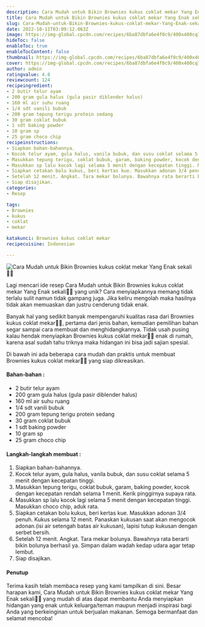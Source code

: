 ```yaml
---
description: Cara Mudah untuk Bikin Brownies kukus coklat mekar Yang Enak sekali"
title: Cara Mudah untuk Bikin Brownies kukus coklat mekar Yang Enak sekali
slug: Cara-Mudah-untuk-Bikin-Brownies-kukus-coklat-mekar-Yang-Enak-sekali
date: 2022-10-11T03:09:12.063Z
image: https://img-global.cpcdn.com/recipes/6ba87dbfa6e4f0c9/400x400cq70/photo.jpg
hideToc: false
enableToc: true
enableTocContent: false
thumbnail: https://img-global.cpcdn.com/recipes/6ba87dbfa6e4f0c9/400x400cq70/photo.jpg
cover: https://img-global.cpcdn.com/recipes/6ba87dbfa6e4f0c9/400x400cq70/photo.jpg
author: admin
ratingvalue: 4.8
reviewcount: 124
recipeingredient:
- 2 butir telur ayam
- 200 gram gula halus (gula pasir diblender halus)
- 160 ml air suhu ruang
- 1/4 sdt vanili bubuk
- 200 gram tepung terigu protein sedang
- 30 gram coklat bubuk
- 1 sdt baking powder
- 10 gram sp
- 25 gram choco chip
recipeinstructions:
- Siapkan bahan-bahannya.
- Kocok telur ayam, gula halus, vanila bubuk, dan susu coklat selama 5 menit dengan kecepatan tinggi.
- Masukkan tepung terigu, coklat bubuk, garam, baking powder, kocok dengan kecepatan rendah selama 1 menit. Kerik pinggirnya supaya rata.
- Masukkan sp lalu kocok lagi selama 5 menit dengan kecepatan tinggi. Masukkan choco chip, aduk rata.
- Siapkan cetakan bolu kukus, beri kertas kue. Masukkan adonan 3/4 penuh. Kukus selama 12 menit. Panaskan kukusan saat akan mengocok adonan.(isi air setengah batas air kukusan), lapisi tutup kukusan dengan serbet bersih.
- Setelah 12 menit. Angkat. Tara mekar bolunya. Bawahnya rata berarti bikin bolunya berhasil ya. Simpan dalam wadah kedap udara agar tetap lembut.
- Siap disajikan.
categories:
- Resep

tags:
- Brownies
- kukus
- coklat
- mekar

katakunci: Brownies kukus coklat mekar
recipecuisine: Indonesian

---
```


![Cara Mudah untuk Bikin Brownies kukus coklat mekar Yang Enak sekali👩‍🍳](https://img-global.cpcdn.com/recipes/6ba87dbfa6e4f0c9/400x400cq70/photo.jpg)

Lagi mencari ide resep Cara Mudah untuk Bikin Brownies kukus coklat mekar Yang Enak sekali👩‍🍳 yang unik? Cara menyiapkannya memang tidak terlalu sulit namun tidak gampang juga. Jika keliru mengolah maka hasilnya tidak akan memuaskan dan justru cenderung tidak enak.

Banyak hal yang sedikit banyak mempengaruhi kualitas rasa dari Brownies kukus coklat mekar👩‍🍳, pertama dari jenis bahan, kemudian pemilihan bahan segar sampai cara membuat dan menghidangkannya. Tidak usah pusing kalau hendak menyiapkan Brownies kukus coklat mekar👩‍🍳 enak di rumah, karena asal sudah tahu triknya maka hidangan ini bisa jadi sajian spesial.

Di bawah ini ada beberapa cara mudah dan praktis untuk membuat Brownies kukus coklat mekar👩‍🍳 yang siap dikreasikan.

<!--inarticleads1-->

#### Bahan-bahan :

- 2 butir telur ayam
- 200 gram gula halus (gula pasir diblender halus)
- 160 ml air suhu ruang
- 1/4 sdt vanili bubuk
- 200 gram tepung terigu protein sedang
- 30 gram coklat bubuk
- 1 sdt baking powder
- 10 gram sp
- 25 gram choco chip

<!--inarticleads2-->

#### Langkah-langkah membuat :

1. Siapkan bahan-bahannya.
1. Kocok telur ayam, gula halus, vanila bubuk, dan susu coklat selama 5 menit dengan kecepatan tinggi.
1. Masukkan tepung terigu, coklat bubuk, garam, baking powder, kocok dengan kecepatan rendah selama 1 menit. Kerik pinggirnya supaya rata.
1. Masukkan sp lalu kocok lagi selama 5 menit dengan kecepatan tinggi. Masukkan choco chip, aduk rata.
1. Siapkan cetakan bolu kukus, beri kertas kue. Masukkan adonan 3/4 penuh. Kukus selama 12 menit. Panaskan kukusan saat akan mengocok adonan.(isi air setengah batas air kukusan), lapisi tutup kukusan dengan serbet bersih.
1. Setelah 12 menit. Angkat. Tara mekar bolunya. Bawahnya rata berarti bikin bolunya berhasil ya. Simpan dalam wadah kedap udara agar tetap lembut.
1. Siap disajikan.

#### Penutup

Terima kasih telah membaca resep yang kami tampilkan di sini. Besar harapan kami, Cara Mudah untuk Bikin Brownies kukus coklat mekar Yang Enak sekali👩‍🍳 yang mudah di atas dapat membantu Anda menyiapkan hidangan yang enak untuk keluarga/teman maupun menjadi inspirasi bagi Anda yang berkeinginan untuk berjualan makanan. Semoga bermanfaat dan selamat mencoba!